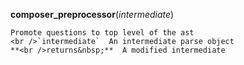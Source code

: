 **composer_preprocessor**(*intermediate*)


    
    Promote questions to top level of the ast
    <br />`intermediate`  An intermediate parse object
    **<br />returns&nbsp;**  A modified intermediate
    